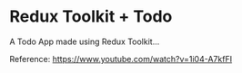 # Redux Toolkit + Todo

A Todo App made using Redux Toolkit...

Reference: https://www.youtube.com/watch?v=1i04-A7kfFI
